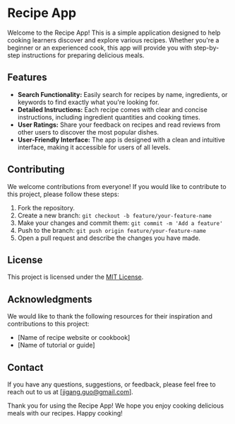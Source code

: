 # Recipe App

Welcome to the Recipe App! This is a simple application designed to help cooking learners discover and explore various recipes. Whether you're a beginner or an experienced cook, this app will provide you with step-by-step instructions for preparing delicious meals.

## Features

- **Search Functionality:** Easily search for recipes by name, ingredients, or keywords to find exactly what you're looking for.
- **Detailed Instructions:** Each recipe comes with clear and concise instructions, including ingredient quantities and cooking times.
- **User Ratings:** Share your feedback on recipes and read reviews from other users to discover the most popular dishes.
- **User-Friendly Interface:** The app is designed with a clean and intuitive interface, making it accessible for users of all levels.

## Contributing

We welcome contributions from everyone! If you would like to contribute to this project, please follow these steps:

1. Fork the repository.
2. Create a new branch: `git checkout -b feature/your-feature-name`
3. Make your changes and commit them: `git commit -m 'Add a feature'`
4. Push to the branch: `git push origin feature/your-feature-name`
5. Open a pull request and describe the changes you have made.

## License

This project is licensed under the [MIT License](LICENSE).

## Acknowledgments

We would like to thank the following resources for their inspiration and contributions to this project:

- [Name of recipe website or cookbook]
- [Name of tutorial or guide]

## Contact

If you have any questions, suggestions, or feedback, please feel free to reach out to us at [jigang.guo@gmail.com].

Thank you for using the Recipe App! We hope you enjoy cooking delicious meals with our recipes. Happy cooking!
